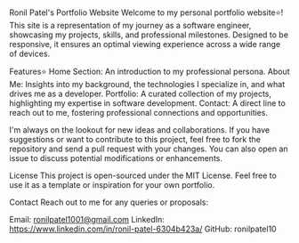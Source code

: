Ronil Patel's Portfolio Website
Welcome to my personal portfolio website⭐️! This site is a representation of my journey as a software engineer, showcasing my projects, skills, and professional milestones. Designed to be responsive, it ensures an optimal viewing experience across a wide range of devices.

Features⭐️
Home Section: An introduction to my professional persona.
About Me: Insights into my background, the technologies I specialize in, and what drives me as a developer.
Portfolio: A curated collection of my projects, highlighting my expertise in software development.
Contact: A direct line to reach out to me, fostering professional connections and opportunities.

I'm always on the lookout for new ideas and collaborations. If you have suggestions or want to contribute to this project, feel free to fork the repository and send a pull request with your changes. You can also open an issue to discuss potential modifications or enhancements.

License
This project is open-sourced under the MIT License. Feel free to use it as a template or inspiration for your own portfolio.

Contact
Reach out to me for any queries or proposals:

Email: ronilpatel1001@gmail.com
LinkedIn: https://www.linkedin.com/in/ronil-patel-6304b423a/
GitHub: ronilpatel10
